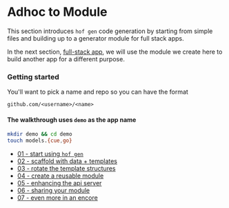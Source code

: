 # Adhoc to Module

This section introduces `hof gen` code generation
by starting from simple files and building up to
a generator module for full stack apps.

In the next section, [full-stack app](../full-stack-app/),
we will use the module we create here
to build another app for a different purpose.

### Getting started

You'll want to pick a name and repo so you can have the format

`github.com/<username>/<name>`

#### The walkthrough uses `demo` as the app name

```sh
mkdir demo && cd demo
touch models.{cue,go}
```

- [01 - start using `hof gen`](./01/)
- [02 - scaffold with data + templates](./02/)
- [03 - rotate the template structures](./03/)
- [04 - create a reusable module](./04/)
- [05 - enhancing the api server](./05/)
- [06 - sharing your module](./06/)
- [07 - even more in an encore](./07/)
